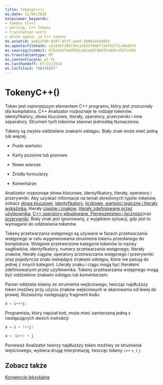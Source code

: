 ```yaml
---
title: TokenyC++()
ms.date: 11/04/2016
helpviewer_keywords:
- tokens [C++]
- parsing, C++ tokens
- translation units
- white space, in C++ tokens
ms.assetid: aa812fd0-6d47-4f3f-aee0-db002ee4d8b9
ms.openlocfilehash: cd104b7308716ca182374bbff2df61731c84d574
ms.sourcegitcommit: 878a164fe6d550ca81ab87d8425c8d3cd52fe384
ms.translationtype: MT
ms.contentlocale: pl-PL
ms.lasthandoff: 07/22/2019
ms.locfileid: "68376257"
---
```

# <a name="tokens-c"></a>TokenyC++()

Token jest najmniejszym elementem C++ programu, który jest zrozumiały dla kompilatora. C++ Analizator rozpoznaje te rodzaje tokenów: identyfikatory, słowa kluczowe, literały, operatory, przerywniki i inne separatory. Strumień tych tokenów stanowi jednostkę tłumaczenia.

Tokeny są zwykle oddzielane znakami *odstępu*. Biały znak może mieć jedną lub więcej:

- Puste wartości

- Karty poziome lub pionowe

- Nowe wiersze

- Źródła formularzy

- Komentarze

Analizator rozpoznaje słowa kluczowe, identyfikatory, literały, operatory i przerywniki. Aby uzyskać informacje na temat określonych typów tokenów, zobacz [słowa kluczowe](../cpp/keywords-cpp.md), [identyfikatory](../cpp/identifiers-cpp.md), [liczbowe, wartości logiczne i literały wskaźnika](../cpp/numeric-boolean-and-pointer-literals-cpp.md), literały [ciągów i znaków](../cpp/string-and-character-literals-cpp.md), [literały zdefiniowane przez użytkownika](../cpp/user-defined-literals-cpp.md), [ C++ operatory wbudowane, Pierwszeństwo i łączność](../cpp/cpp-built-in-operators-precedence-and-associativity.md)oraz [przerywniki](../cpp/punctuators-cpp.md). Biały znak jest ignorowany, z wyjątkiem sytuacji, gdy jest to wymagane do oddzielania tokenów.

Tokeny przetwarzania wstępnego są używane w fazach przetwarzania wstępnego w celu wygenerowania strumienia tokenu przesłanego do kompilatora. Wstępnie przetworzone kategorie tokenów to nazwy nagłówków, identyfikatory, numery przetwarzania wstępnego, literały znaków, literały ciągów, operatory przetwarzania wstępnego i przerywniki oraz pojedyncze znaki niebędące znakami odstępu, które nie pasują do jednej z innych kategorii. Literały znaku i ciągu mogą być literałami zdefiniowanymi przez użytkownika. Tokeny przetwarzania wstępnego mogą być oddzielone znakami odstępu lub komentarzem.

Parser oddziela tokeny ze strumienia wejściowego, tworząc najdłuższy token możliwy przy użyciu znaków wejściowych w skanowaniu od lewej do prawej. Rozważmy następujący fragment kodu:

```cpp
a = i+++j;
```

Programista, który napisał kod, może mieć zamierzoną jedną z następujących dwóch instrukcji:

```cpp
a = i + (++j)

a = (i++) + j
```

Ponieważ Analizator tworzy najdłuższy token możliwy ze strumienia wejściowego, wybiera drugą interpretację, tworząc tokeny `i++` `+`, i `j`.

## <a name="see-also"></a>Zobacz także

[Konwencje leksykalne](../cpp/lexical-conventions.md)